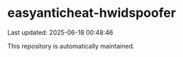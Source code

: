 # easyanticheat-hwidspoofer

Last updated: 2025-06-18 00:48:46

This repository is automatically maintained.
